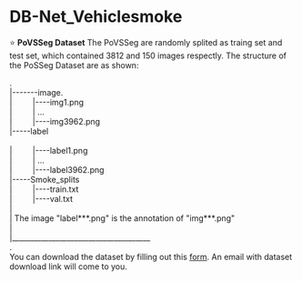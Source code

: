 # DB-Net_Vehiclesmoke

⭐ __PoVSSeg Dataset__ 
The PoVSSeg are randomly splited as traing set and test set, which contained 3812 and 150 images respectly.
The structure of the PoSSeg Dataset are as shown:

.<br>
|-------image. <br>
|    &emsp;&emsp;   |----img1.png     <br>
|     &emsp;&emsp;  |    ...          <br>
|      &emsp;&emsp; |----img3962.png  <br>
|-----label<br>     
|      &emsp;&emsp; |----label1.png   <br>
|      &emsp;&emsp; |    ...          <br>
|      &emsp;&emsp; |----label3962.png  <br>
|-----Smoke_splits          <br>
|      &emsp;&emsp; |----train.txt      <br>
|      &emsp;&emsp; |----val.txt        <br>
|    <br>
| The image "label***.png" is the annotation of "img***.png" <br>
|   <br>
|______________________________________<br>
.<br>
You can download the dataset by filling out this [form](https://docs.google.com/forms/d/e/1FAIpQLSfZ6Pw6muzzNTMrCV5uGrYsLxy0l1veolO-oH70uu1cJp-GUg/viewform?usp=sf_link). An email with dataset download link will come to you.


